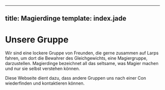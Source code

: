---
title: Magierdinge
template: index.jade
----

# Unsere Gruppe
Wir sind eine lockere Gruppe von Freunden, die gerne zusammen auf Larps fahren, um dort die Bewahrer des Gleichgewichts, eine Magiergruppe, darzustellen.
Magierdinge bezeichnet all das seltsame, was Magier machen und nur sie selbst verstehen können.

Diese Webseite dient dazu, dass andere Gruppen uns nach einer Con wiederfinden und kontaktieren können.
